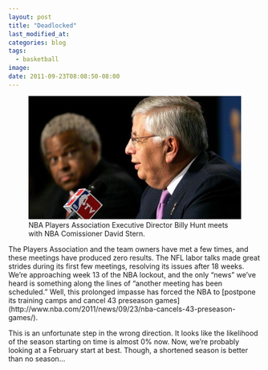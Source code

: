 ```yaml
---
layout: post
title: "Deadlocked"
last_modified_at:
categories: blog
tags:
  - basketball
image:
date: 2011-09-23T08:08:50-08:00
---
```

<figure>
    <img src="/images/deadlocked.jpeg" alt="David Stern and Billy Hunt">
    <figcaption>NBA Players Association Executive Director Billy Hunt meets with NBA Comissioner David Stern.</figcaption>
</figure>
The Players Association and the team owners have met a few times, and these meetings have produced zero results. The NFL labor talks made great strides during its first few meetings, resolving its issues after 18 weeks. We’re approaching week 13 of the NBA lockout, and the only “news” we’ve heard is something along the lines of “another meeting has been scheduled.” Well, this prolonged impasse has forced the NBA to [postpone its training camps and cancel 43 preseason games](http://www.nba.com/2011/news/09/23/nba-cancels-43-preseason-games/).

This is an unfortunate step in the wrong direction. It looks like the likelihood of the season starting on time is almost 0% now. Now, we’re probably looking at a February start at best. Though, a shortened season is better than no season…
